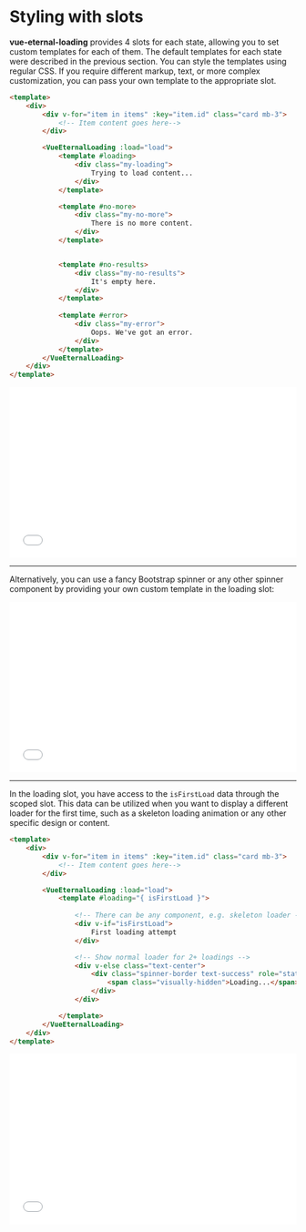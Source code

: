 # Styling with slots

**vue-eternal-loading** provides 4 slots for each state, allowing you to set custom templates for each of them. The default templates for each state were described in the previous section. You can style the templates using regular CSS. If you require different markup, text, or more complex customization, you can pass your own template to the appropriate slot.

```html
<template>
    <div>
        <div v-for="item in items" :key="item.id" class="card mb-3">
            <!-- Item content goes here-->
        </div>

        <VueEternalLoading :load="load">
            <template #loading>
                <div class="my-loading">
                    Trying to load content...
                </div>
            </template>

            <template #no-more>
                <div class="my-no-more">
                    There is no more content.
                </div>
            </template>


            <template #no-results>
                <div class="my-no-results">
                    It's empty here.
                </div>
            </template>
            
            <template #error>
                <div class="my-error">
                    Oops. We've got an error.
                </div>
            </template>
        </VueEternalLoading>
    </div>
</template>
```

<iframe width="100%" height="300" src="//jsfiddle.net/gavrashenko/ucxt3qog/5/embedded/result/dark/" allowfullscreen="allowfullscreen" allowpaymentrequest frameborder="0"></iframe>

---

Alternatively, you can use a fancy Bootstrap spinner or any other spinner component by providing your own custom template in the loading slot:

<iframe width="100%" height="300" src="//jsfiddle.net/gavrashenko/ajfky3se/20/embedded/result/dark/" allowfullscreen="allowfullscreen" allowpaymentrequest frameborder="0"></iframe>

---

In the loading slot, you have access to the `isFirstLoad` data through the scoped slot. This data can be utilized when you want to display a different loader for the first time, such as a skeleton loading animation or any other specific design or content.

```html
<template>
    <div>
        <div v-for="item in items" :key="item.id" class="card mb-3">
            <!-- Item content goes here-->
        </div>

        <VueEternalLoading :load="load">
            <template #loading="{ isFirstLoad }">
                
                <!-- There can be any component, e.g. skeleton loader -->
                <div v-if="isFirstLoad">
                    First loading attempt
                </div>

                <!-- Show normal loader for 2+ loadings -->
                <div v-else class="text-center">
                    <div class="spinner-border text-success" role="status">
                        <span class="visually-hidden">Loading...</span>
                    </div>
                </div>

            </template>
        </VueEternalLoading>
    </div>
</template>
```

<iframe width="100%" height="300" src="//jsfiddle.net/gavrashenko/x4rn37bj/22/embedded/result/dark/" allowfullscreen="allowfullscreen" allowpaymentrequest frameborder="0"></iframe>





